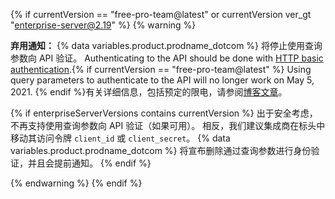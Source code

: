 {% if currentVersion == "free-pro-team@latest" or currentVersion ver_gt "enterprise-server@2.19" %}
{% warning %}

**弃用通知：** {% data variables.product.prodname_dotcom %} 将停止使用查询参数向 API 验证。 Authenticating to the API should be done with [HTTP basic authentication](/v3/auth/#via-oauth-and-personal-access-tokens).{% if currentVersion == "free-pro-team@latest" %} Using query parameters to authenticate to the API will no longer work on May 5, 2021. {% endif %}有关详细信息，包括预定的限电，请参阅[博客文章](https://developer.github.com/changes/2020-02-10-deprecating-auth-through-query-param/)。

{% if enterpriseServerVersions contains currentVersion %} 出于安全考虑，不再支持使用查询参数向 API 验证（如果可用）。 相反，我们建议集成商在标头中移动其访问令牌 `client_id` 或 `client_secret`。 {% data variables.product.prodname_dotcom %} 将宣布删除通过查询参数进行身份验证，并且会提前通知。 {% endif %}

{% endwarning %}
{% endif %}
